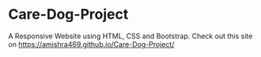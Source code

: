 # Care-Dog-Project
A Responsive Website using HTML, CSS and Bootstrap.
Check out this site on
https://amishra469.github.io/Care-Dog-Project/
